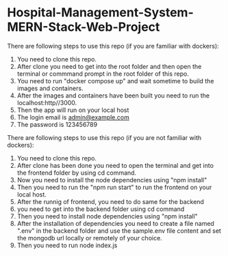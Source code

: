 # Hospital-Management-System-MERN-Stack-Web-Project
There are following steps to use this repo (if you are familiar with dockers):
1. You need to clone this repo.
2. After clone you need to get into the root folder and then open the terminal or commmand prompt in the root folder of this repo.
3. You need to run "docker compose up" and wait sometime to build the images and containers.
4. After the images and containers have been built you need to run the localhost:http//3000.
5. Then the app will run on your local host
6. The login email is admin@example.com
7. The password is 123456789

There are following steps to use this repo (if you are not familiar with dockers):
1. You need to clone this repo.
2. After clone has been done you need to open the terminal and get into the frontend folder by using cd command.
3. Now you need to install the node dependencies using "npm install"
4. Then you need to run the "npm run start" to run the frontend on your local host.
5. After the runnig of frontend, you need to do same for the backend
6. you need to get into the backend folder using cd command
7. Then you need to install node dependencies using "npm install"
8. After the installation of dependencies you need to create a file named ".env" in the backend folder and use the sample.env file content and set the mongodb url locally or remotely of your choice.
9. Then you need to run node index.js

